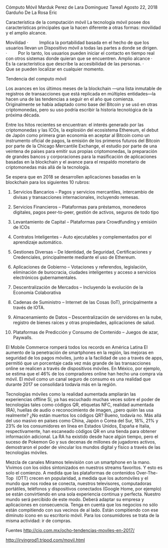 Cómputo Móvil Marduk Perez de Lara Dominguez Tarea1 Agosto 22, 2018 Garduño De La Rosa Eric

Característica de la computación móvil
La tecnología móvil posee dos características principales que la hacen diferente a otras formas: movilidad y el amplio alcance.

Movilidad
·         Implica la portabilidad basada en el hecho de que los usuarios llevan un Dispositivo móvil a todas las partes a donde se dirigen.
·         Por lo tanto, los usuarios pueden iniciar el contacto en tiempo real con otros sistemas donde quieran que se encuentren.
Amplio alcance
·         Es la característica que describe la accesibilidad de las personas.
·         Que se pueden localizar en cualquier momento.



Tendencia del computo móvil

Los avances en los últimos meses de la blockchain —una lista inmutable de registros de transacciones que está replicada en múltiples entidades—la hacen una de las tendencias a seguir en el año que comienza. Originalmente se había adaptado como base del Bitcoin y se usó en otras criptomonedas, pero su uso podría escribir la historia tecnológica de la próxima década.

Entre los hitos recientes se encuentran: el interés generado por las criptomonedas y las ICOs, la explosión del ecosistema Ethereum, el debut de Japón como primera gran economía en aceptar al Bitcoin como un instrumento oficial de pagos, la emisión de los primeros futuros del Bitcoin por parte de la Chicago Mercantile Exchange, el estudio por parte de una veintena de países para emitir sus propias criptomonedas, la preparación de grandes bancos y corporaciones para la masificación de aplicaciones basadas en la blockchain y el avance para el respaldo monetario de criptomonedas más allá de la tecnología.


Se espera que en 2018 se desarrollen aplicaciones basadas en la blockchain para los siguientes 10 rubros:

1. Servicios Bancarios – Pagos y servicios mercantiles, intercambio de divisas y transacciones internacionales, incluyendo remesas.

2. Servicios Financieros – Plataformas para préstamos, monederos digitales, pagos peer-to-peer, gestión de activos, seguros de todo tipo

3. Levantamiento de Capital – Plataformas para Crowdfunding y emisión de ICOs

4. Contratos Inteligentes – Auto ejecutables y complementados por el aprendizaje automático.

5. Gestiones Diversas – De Identidad, de Seguridad, Certificaciones y Credenciales, principalmente mediante el uso de Ethereum.

6. Aplicaciones de Gobierno – Votaciones y referendos, legislación, eliminación de burocracia, ciudades inteligentes y acceso a servicios electrónicos gubernamentales.
7. Descentralización de Mercados – Incluyendo la evolución de la Economía Colaborativa

8. Cadenas de Suministro – Internet de las Cosas (IoT), principalmente a través de IOTA.

9. Almacenamiento de Datos – Descentralización de servidores en la nube, registro de bienes raíces y otras propiedades, aplicaciones de salud.

10. Plataformas de Predicción y Consumo de Contenido – Juegos de azar, Paywalls.





El Mobile Commerce romperá todos los records en América Latina
El aumento de la penetración de smartphones en la región, las mejoras en seguridad de los pagos móviles, junto a la facilidad de uso a través de apps, permitió que un porcentaje cada vez más grande de las transacciones online se realicen a través de dispositivos móviles. En México, por ejemplo, se estima que el 46% de los compradores online han hecho una compra vía móvil. El móvil como un canal seguro de consumo es una realidad que durante 2017 se consolidará todavía más en la región.

Tecnologías móviles como la realidad aumentada ampliarán las experiencias offline
Sí, ya has escuchado muchas veces sobre el poder de tecnologías tales como códigos QR, etiquetas NFC, realidad aumentada (RA), huellas de audio o reconocimiento de imagen, ¿pero quién las usa realmente? ¿No están muertos los códigos QR? Bueno, todavía no. Más allá del uso masivo en países como China, Japón o Corea del Sur, 18%, 21% y 23% de los consumidores en línea en Estados Unidos, España e Italia, respectivamente, han escaneado códigos QR en una tienda para obtener información adicional. La RA ha existido desde hace algún tiempo, pero el suceso de Pokemon Go y sus decenas de millones de jugadores activos, demostraron el poder de vincular los mundos digital y físico a través de las tecnologías móviles.


Mezcla de canales
Miramos televisión con un smartphone en la mano. Vivimos con los oídos sintonizados en nuestros streams favoritos. Y esto es solo el comienzo. A medida que las plataformas de contenidos Over-The-Top  (OTT) crecen en popularidad, a medida que los automóviles y el mundo que nos rodea se conecta, nuestros televisores, computadoras portátiles, teléfonos y dispositivos conectados (Google Home, por ejemplo) se están convirtiendo en una sola experiencia continua y perfecta. Nuestro mundo será percibido de este modo. Deberá adaptar su empresa y aplicaciones en consecuencia. Tenga en cuenta que los negocios no sólo están compitiendo con sus vecinos de al lado. Están compitiendo con ese diminuto ícono en su escritorio móvil. Para los consumidores se trata de la misma actividad: ir de compras.











Fuentes 
http://cio.com.mx/ocho-tendencias-moviles-en-2017/

http://irvingrod1.tripod.com/movil.html
